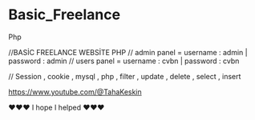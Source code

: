 # Basic_Freelance
 Php
 
//BASİC FREELANCE WEBSİTE PHP
// admin panel = username : admin | password : admin
// users panel = username : cvbn | password : cvbn

// Session , cookie , mysql , php , filter , update , delete , select , insert 


https://www.youtube.com/@TahaKeskin


❤❤❤ I hope I helped ❤❤❤